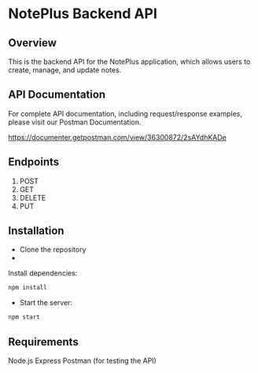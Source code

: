# NotePlus Backend API
## Overview
This is the backend API for the NotePlus application, which allows users to create, manage, and update notes.

## API Documentation
For complete API documentation, including request/response examples, please visit our Postman Documentation.

https://documenter.getpostman.com/view/36300872/2sAYdhKADe

## Endpoints
1. POST
2. GET
3. DELETE
4. PUT
 
## Installation

- Clone the repository
- 
Install dependencies:
```bash
npm install
```
- Start the server: 
```bash
npm start
```
## Requirements
Node.js
Express
Postman (for testing the API)
